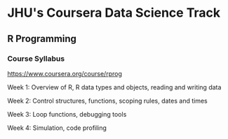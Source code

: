 # **JHU's Coursera Data Science Track**
## R Programming
### Course Syllabus
https://www.coursera.org/course/rprog

Week 1: Overview of R, R data types and objects, reading and writing data

Week 2: Control structures, functions, scoping rules, dates and times

Week 3: Loop functions, debugging tools

Week 4: Simulation, code profiling